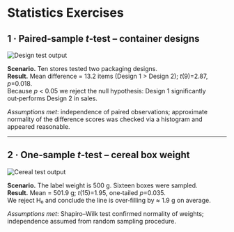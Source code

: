 # Statistics Exercises

## 1 · Paired‑sample *t*‑test – container designs

![Design test output](/rsch-prop-portfolio/images/paired-t-test-1-design.png)

**Scenario.** Ten stores tested two packaging designs.  
**Result.** Mean difference = 13.2 items (Design 1 > Design 2); *t*(9)=2.87, *p*=0.018.  
Because *p* \< 0.05 we reject the null hypothesis: Design 1 significantly out‑performs Design 2 in sales.

_Assumptions met_: independence of paired observations; approximate normality of the difference scores was checked via a histogram and appeared reasonable.

---

## 2 · One‑sample *t*‑test – cereal box weight

![Cereal test output](/rsch-prop-portfolio/images/sample-t-test-2-cereal.png)

**Scenario.** The label weight is 500 g. Sixteen boxes were sampled.  
**Result.** Mean = 501.9 g; *t*(15)=1.95, one‑tailed *p*=0.035.  
We reject H₀ and conclude the line is over‑filling by ≈ 1.9 g on average.

_Assumptions met_: Shapiro–Wilk test confirmed normality of weights; independence assumed from random sampling procedure.
